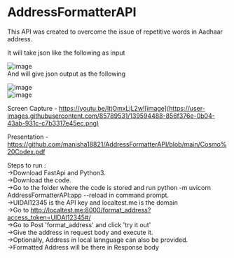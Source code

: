 # AddressFormatterAPI
This API was created to overcome the issue of repetitive words in Aadhaar address.<br />

It will take json like the following as input<br />

![image](https://user-images.githubusercontent.com/85789531/139593876-bd1bbbaf-17cb-4398-97c7-62a343d43a55.png)<br />
And will give json output as the following<br />

![image](https://user-images.githubusercontent.com/85789531/139593879-a93f489f-0e73-456c-8261-441208515937.png)<br />
![image](https://user-images.githubusercontent.com/85789531/139593886-be3a4844-6058-4655-a572-076720d17c30.png)<br />

Screen Capture - https://youtu.be/ltjOmxLjL2w![image](https://user-images.githubusercontent.com/85789531/139594488-856f376e-0b04-43ab-931c-c7b3317e45ec.png)<br />

Presentation - https://github.com/manisha18821/AddressFormatterAPI/blob/main/Cosmo%20Codex.pdf <br />

Steps to run :<br />
->Download FastApi and Python3.<br />
->Download the code.<br />
->Go to the folder where the code is stored and run python -m uvicorn AddressFormatterAPI:app --reload in command prompt.<br />
->UIDAI12345 is the API key and localtest.me is the domain<br />
->Go to http://localtest.me:8000/format_address?access_token=UIDAI12345#/<br />
->Go to Post 'format_address' and click 'try it out'<br />
->Give the address in request body and execute it.<br />
->Optionally, Address in local lannguage can also be provided. <br />
->Formatted Address will be there in Response body<br />
